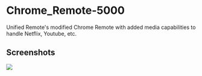 # Chrome_Remote-5000
Unified Remote's modified Chrome Remote with added media capabilities to handle Netflix, Youtube, etc.

## Screenshots
<img src="ignore/screen.png" />
